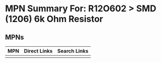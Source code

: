



# MPN Summary For: R12O602 > SMD (1206) 6k Ohm Resistor

## MPNs
  

|MPN|Direct Links|Search Links|
| :--- | :--- | :--- |
||||
